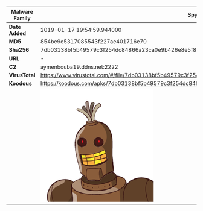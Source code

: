 | Malware Family | SpyNote                                                      |
| -------------- | ------------------------------------------------------------ |
| **Date Added** | 2019-01-17 19:54:59.944000                                                   |
| **MD5**        | 854be9e5317085543f227ae401716e70                             |
| **Sha256**     | 7db03138bf5b49579c3f254dc84866a23ca0e9b426e8e5f8d92099774f2da3f5 |
| **URL**        | -                                                            |
| **C2**         | aymenbouba19.ddns.net:2222 |
| **VirusTotal** | https://www.virustotal.com/#/file/7db03138bf5b49579c3f254dc84866a23ca0e9b426e8e5f8d92099774f2da3f5/detection |
| **Koodous**    | https://koodous.com/apks/7db03138bf5b49579c3f254dc84866a23ca0e9b426e8e5f8d92099774f2da3f5 |
|                | ![](../assets/7db03138bf5b49579c3f254dc84866a23ca0e9b426e8e5f8d92099774f2da3f5.png) |